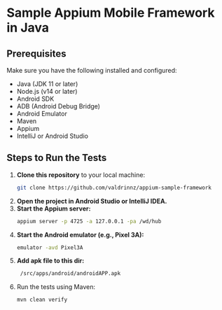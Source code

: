 # Sample Appium Mobile Framework in Java
## Prerequisites
Make sure you have the following installed and configured:
- Java (JDK 11 or later)
- Node.js (v14 or later)
- Android SDK
- ADB (Android Debug Bridge)
- Android Emulator
- Maven
- Appium
- IntelliJ or Android Studio
## Steps to Run the Tests
1. **Clone this repository** to your local machine:
   ```bash
   git clone https://github.com/valdrinnz/appium-sample-framework
2. **Open the project in Android Studio or IntelliJ IDEA.**
3. **Start the Appium server:**
   ```bash
   appium server -p 4725 -a 127.0.0.1 -pa /wd/hub
4. **Start the Android emulator (e.g., Pixel 3A):**
   ```bash
   emulator -avd Pixel3A
5. **Add apk file to this dir:**
   ```bash
    /src/apps/android/androidAPP.apk
5. Run the tests using Maven:
    ```bash
    mvn clean verify